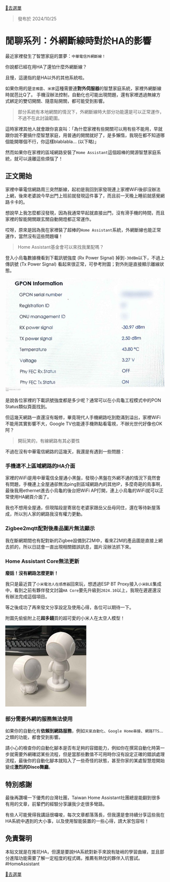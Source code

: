[🧾去選單](../../README.md)

> 發布於 2024/10/25

# 閒聊系列：外網斷線時對於HA的影響

最近家裡發生了智慧家庭的噩夢：`中華電信外網斷線！`

你說都已經在用HA了還怕什麼外網斷線？

且慢，這邊指的是HA以外的其他系統啦。

如果你用的是`塗鴉雲`、`米家`這種需要連**對外伺服器**的智慧家庭系統，家裡外網斷線時就芭比Q了。
手機沒辦法控制，自動化也可能出現問題，還有家裡透過無線方式綁定的雙切開關、隨意貼開關，都可能受到影響。

> 部分系統有本地網關的情況下，外網斷線時大部分功能還是可以正常運作，不過不在此討論範圍。

這時家裡其他人就會跟你哀哀叫：「為什麼家裡有些開關可以用有些不能用，早就跟你說不要搞什麼智慧家庭，用普通的開關就好了，是多懶惰，我現在都不知道哪個能開哪個不行，你這樣blablabla... (以下略)」

然而如果你在家裡的區域網路安裝了`Home Assistant`這個超棒的開源智慧家庭系統，就可以遠離這些煩惱了！

## 正文開始

家裡中華電信網路周三突然斷線，起初是我回到家發現連上家裡WiFi後卻沒辦法上網，後來老婆說今早出門上班前就發現這件事了，而且前一天晚上睡前就感覺網路卡卡的。

想說早上我怎麼都沒發現，因為我通常早起就直接出門，沒有滑手機的時間，而且家裡的智能開關跟玄關自動開燈都正常運作。

哎呀，原來是因為我在家裡裝了超棒的`Home Assistant`系統，外網斷線也能正常運作，當然沒有這些問題囉！

> Home Assistant基金會可以來找我業配嗎？

登入小烏龜數據機看到下載訊號強度 (Rx Power Signal) 掉到`-30dBm`以下，不過上傳訊號 (Tx Power Signal) 看起來很正常，可參考附圖；對外則是直接顯示離線狀態。

![network](attachments/network.jpg)

是說各位家裡的下載訊號強度都是多少呢？通常可以在小烏龜工程模式中的PON Status類似頁面找到。

但這幾天網路一直還沒有報修，畢竟現代人手機網路吃到飽滿到溢出，家裡WiFi不能用其實影響不大，Google TV也能連手機熱點看電視，不辦光世代好像也OK阿？

> 開玩笑的，有線網路有其必要性

不過在沒有中華電信網路的這幾天，我還是有遇到一些問題：

### 手機連不上區域網路的HA介面

家裡的WiFi是用中華電信全屋通小黑盤，發現小黑盤在外網不通的情況下竟然會有問題，手機連上全屋通卻無法ping到區域網路內的其他IP，多麼奇葩的鳥事啊，最後我用ethernet進去小烏龜的後台把WiFi AP打開，連上小烏龜的WiFi就可以正常使用HA網頁介面了。

我也不想用全屋通，但現階段是寄居在老婆家跟岳父岳母同住，還在等待新屋落成，所以別人家的網路我沒有權力更動。

### Zigbee2mqtt配對後產品圖片無法顯示

我在斷網期間也有配對新的Zigbee設備到Z2M中，看來Z2M的產品圖是直接上網去抓的，所以日誌會一直出現相關錯誤訊息，圖片沒辦法抓下來。

### Home Assistant Core無法更新

**廢話！沒有網路怎麼更新！**

我只是最近買了`小米電池人在感應器`回來玩，想透過ESP BT Proxy接入`小米BLE`集成中，看到之前有夥伴發文討論`HA Core`要先升級到`2024.10`以上，我現在遲遲還沒有辦法完成這個項目。

等之後成功了再來發文分享設定及使用心得，各位可以期待一下。

附圖先偷偷附上花**超多錢**買的超可愛的小米人在太空人模型！

![network](attachments/mi_sensor.jpg)

### 部分需要外網的服務無法使用

如果你的自動化有**依賴到網路服務**，例如`天氣自動化`、`Google Home串接`、`網路TTS`... 之類的功能，都會受到影響。

請小心的檢查你的自動化腳本是否有足夠的容錯能力，例如你在撰寫自動化時第一步就需要外網確認某些流程，但是當那些數值不可用時你沒有設定正確的錯誤處理流程，最後你的自動化腳本就陷入了一些奇怪的狀態，甚至你家的某處智慧燈開始變成**激烈的Disco舞廳**。

## 特別感謝

最後再讚嘆一下優秀的台灣社團，Taiwan Home Assistant社團總是能翻到很多有用的文章，前輩們的經驗分享讓我少走很多彎路。

有些人可能覺得我講話很囉唆，每次文章都落落長，但我還是會持續分享這些我在HA系統中遇到的大小事，以及使用智能裝置的一些心得，請大家包容啦！

## 免責聲明

本貼文就是在推坑HA，但還是要說HA系統對新手來說有陡峭的學習曲線，並且部分進階功能需要了解一定程度的程式碼，推薦有熱忱的夥伴入坑嘗試。
#HomeAssistant

[🧾去選單](../../README.md)